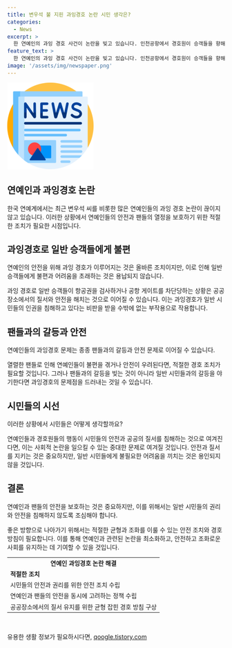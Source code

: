 ```yaml
---
title: 변우석 불 지핀 과잉경호 논란 시민 생각은?
categories:
  - News
excerpt: >
  한 연예인의 과잉 경호 사건이 논란을 빚고 있습니다. 인천공항에서 경호원이 승객들을 향해 플래시를 쏘고, 항공권을 검사하며 공항 게이트를 차단한 사실이 온라인에 퍼지면서 사회적 이슈로 떠오르고 있습니다. 소속사와 경호업체의 사과에도 논란이 사그라들지 않고 있으며, 시민들은 국가인권위원회에 이 사안을 제소할 정도로 이에 대한 불만을 제기하고 있습니다. 이는 연예인들의 경호 문제가 불거지면서 적절한 대응이 요구되고 있는 상황입니다.
feature_text: >
  한 연예인의 과잉 경호 사건이 논란을 빚고 있습니다. 인천공항에서 경호원이 승객들을 향해 플래시를 쏘고, 항공권을 검사하며 공항 게이트를 차단한 사실이 온라인에 퍼지면서 사회적 이슈로 떠오르고 있습니다. 소속사와 경호업체의 사과에도 논란이 사그라들지 않고 있으며, 시민들은 국가인권위원회에 이 사안을 제소할 정도로 이에 대한 불만을 제기하고 있습니다. 이는 연예인들의 경호 문제가 불거지면서 적절한 대응이 요구되고 있는 상황입니다.
image: '/assets/img/newspaper.png'
---
```


<p><img src="/assets/img/newspaper.png" alt="kimp 속보" /></p>

<h2>연예인과 과잉경호 논란</h2>

<p>한국 연예계에서는 최근 변우석 씨를 비롯한 많은 연예인들의 과잉 경호 논란이 끊이지 않고 있습니다. 이러한 상황에서 연예인들의 안전과 팬들의 열정을 보호하기 위한 적절한 조치가 필요한 시점입니다.</p>

<h2 data-ke-size="size26">과잉경호로 일반 승객들에게 불편</h2>

<p data-ke-size="size16">연예인의 안전을 위해 과잉 경호가 이루어지는 것은 올바른 조치이지만, 이로 인해 일반 승객들에게 불편과 어려움을 초래하는 것은 용납되지 않습니다.</p>

<p>과잉 경호로 일반 승객들이 항공권을 검사하거나 공항 게이트를 차단당하는 상황은 공공장소에서의 질서와 안전을 해치는 것으로 이어질 수 있습니다. 이는 과잉경호가 일반 시민들의 인권을 침해하고 있다는 비판을 받을 수밖에 없는 부작용으로 작용합니다.</p>

<h2 data-ke-size="size26">팬들과의 갈등과 안전</h2>

<p data-ke-size="size16">연예인들의 과잉경호 문제는 종종 팬들과의 갈등과 안전 문제로 이어질 수 있습니다.</p>

<p>열렬한 팬들로 인해 연예인들이 불편을 겪거나 안전이 우려된다면, 적절한 경호 조치가 필요할 것입니다. 그러나 팬들과의 갈등을 빚는 것이 아니라 일반 시민들과의 갈등을 야기한다면 과잉경호의 문제점을 드러내는 것일 수 있습니다.</p>

<h2 data-ke-size="size26">시민들의 시선</h2>

<p data-ke-size="size16">이러한 상황에서 시민들은 어떻게 생각할까요?</p>

<p>연예인들과 경호원들의 행동이 시민들의 안전과 공공의 질서를 침해하는 것으로 여겨진다면, 이는 사회적 논란을 일으킬 수 있는 중대한 문제로 여겨질 것입니다. 안전과 질서를 지키는 것은 중요하지만, 일반 시민들에게 불필요한 어려움을 끼치는 것은 용인되지 않을 것입니다.</p>

<h2 data-ke-size="size26">결론</h2>

<p data-ke-size="size16">연예인과 팬들의 안전을 보호하는 것은 중요하지만, 이를 위해서는 일반 시민들의 권리와 안전을 침해하지 않도록 조심해야 합니다.</p> 

<p>좋은 방향으로 나아가기 위해서는 적절한 균형과 조화를 이룰 수 있는 안전 조치와 경호 방침이 필요합니다. 이를 통해 연예인과 관련된 논란을 최소화하고, 안전하고 조화로운 사회를 유지하는 데 기여할 수 있을 것입니다.</p>

<table>
  <tr>
    <td style="text-align: center; height: 17px;"><b>연예인 과잉경호 논란 해결</b></td>
  </tr>
  <tr>
    <td><b>적절한 조치</b></td>
  </tr>
  <tr>
    <td>시민들의 안전과 권리를 위한 안전 조치 수립</td>
  </tr>
  <tr>
    <td>연예인과 팬들의 안전을 동시에 고려하는 정책 수립</td>
  </tr>
  <tr>
    <td>공공장소에서의 질서 유지를 위한 균형 잡힌 경호 방침 구상</td>
  </tr>
</table>

<p data-ke-size="size16">&nbsp;</p>
유용한 생활 정보가 필요하시다면, <a href="https://qoogle.tistory.com" rel="dofollow">qoogle.tistory.com</a>


